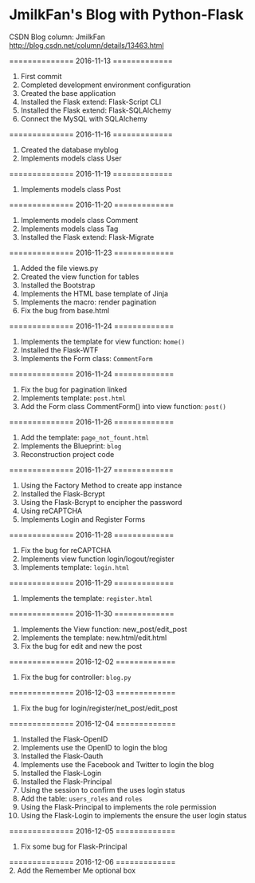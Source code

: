 # JmilkFan's Blog with Python-Flask

CSDN Blog column: JmilkFan http://blog.csdn.net/column/details/13463.html<br>

============== 2016-11-13 =============<br>
1. First commit <br>
2. Completed development environment configuration<br>
3. Created the base application<br>
4. Installed the Flask extend: Flask-Script CLI<br>
5. Installed the Flask extend: Flask-SQLAlchemy<br>
6. Connect the MySQL with SQLAlchemy

============== 2016-11-16 =============<br>
1. Created the database myblog<br>
2. Implements models class User<br>

============== 2016-11-19 =============<br>
1. Implements models class Post<br>

============== 2016-11-20 =============<br>
1. Implements models class Comment<br>
2. Implements models class Tag<br>
3. Installed the Flask extend: Flask-Migrate

============== 2016-11-23 =============<br>
1. Added the file views.py<br>
2. Created the view function for tables<br>
3. Installed the Bootstrap<br>
4. Implements the HTML base template of Jinja<br>
5. Implements the macro: render pagination<br>
6. Fix the bug from base.html

============== 2016-11-24 =============<br>
1. Implements the template for view function: `home()`<br>
2. Installed the Flask-WTF<br>
3. Implements the Form class: `CommentForm`<br>

============== 2016-11-24 =============<br>
1. Fix the bug for pagination linked<br>
2. Implements template: `post.html`<br>
3. Add the Form class CommentForm() into view function: `post()`<br>

============== 2016-11-26 =============<br>
1. Add the template: `page_not_fount.html`<br>
2. Implements the Blueprint: `blog`<br>
3. Reconstruction project code<br>

============== 2016-11-27 =============<br>
1. Using the Factory Method to create app instance<br>
2. Installed the Flask-Bcrypt<br>
3. Using the Flask-Bcrypt to encipher the password<br>
4. Using reCAPTCHA<br>
5. Implements Login and Register Forms<br>

============== 2016-11-28 =============<br>
1. Fix the bug for reCAPTCHA<br>
2. Implements view function login/logout/register<br>
3. Implements template: `login.html`<br>

============== 2016-11-29 =============<br>
1. Implements the template: `register.html`

============== 2016-11-30 =============<br>
1. Implements the View function: new_post/edit_post<br>
2. Implements the template: new.html/edit.html<br>
3. Fix the bug for edit and new the post<br>

============== 2016-12-02 =============<br>
1. Fix the bug for controller: `blog.py`<br>

============== 2016-12-03 =============<br>
1. Fix the bug for login/register/net_post/edit_post<br>

============== 2016-12-04 =============<br>
1. Installed the Flask-OpenID<br>
2. Implements use the OpenID to login the blog<br>
3. Installed the Flask-Oauth<br>
4. Implements use the Facebook and Twitter to login the blog<br>
5. Installed the Flask-Login<br>
6. Installed the Flask-Principal<br>
7. Using the session to confirm the uses login status<br>
8. Add the table: `users_roles` and `roles`<br>
9. Using the Flask-Principal to implements the role permission<br>
10. Using the Flask-Login to implements the ensure the user login status<br>

============== 2016-12-05 =============<br>
1. Fix some bug for Flask-Principal<br>

============== 2016-12-06 =============<br>
2. Add the Remember Me optional box<br>
